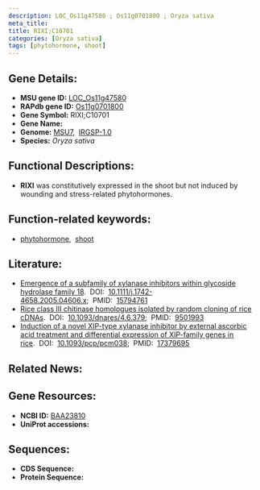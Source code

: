 ```yaml
---
description: LOC_Os11g47580 ; Os11g0701800 ; Oryza sativa
meta_title:
title: RIXI;C10701
categories: [Oryza sativa]
tags: [phytohormone, shoot]
---
```


## Gene Details:
- **MSU gene ID:** [LOC_Os11g47580](http://rice.uga.edu/cgi-bin/ORF_infopage.cgi?orf=LOC_Os11g47580)  
- **RAPdb gene ID:** [Os11g0701800](https://rapdb.dna.affrc.go.jp/locus/?name=Os11g0701800)  
- **Gene Symbol:** RIXI;C10701
- **Gene Name:**
- **Genome:**  [MSU7](http://rice.uga.edu/),&nbsp;&nbsp;[IRGSP-1.0](https://rapdb.dna.affrc.go.jp/download/irgsp1.html)
- **Species:** *Oryza sativa*

## Functional Descriptions:
   - **RIXI** was constitutively expressed in the shoot but not induced by wounding and stress-related phytohormones.

## Function-related keywords:
   - [phytohormone](/tags/phytohormone/),&nbsp;&nbsp;[shoot](/tags/shoot/)

## Literature:
   - [Emergence of a subfamily of xylanase inhibitors within glycoside hydrolase family 18](https://www.doi.org/10.1111/j.1742-4658.2005.04606.x).&nbsp;&nbsp;DOI:&nbsp;&nbsp;[10.1111/j.1742-4658.2005.04606.x](https://www.doi.org/10.1111/j.1742-4658.2005.04606.x);&nbsp;&nbsp;PMID:&nbsp;&nbsp;[15794761](https://pubmed.ncbi.nlm.nih.gov/15794761/)
   - [Rice class III chitinase homologues isolated by random cloning of rice cDNAs](https://www.doi.org/10.1093/dnares/4.6.379).&nbsp;&nbsp;DOI:&nbsp;&nbsp;[10.1093/dnares/4.6.379](https://www.doi.org/10.1093/dnares/4.6.379);&nbsp;&nbsp;PMID:&nbsp;&nbsp;[9501993](https://pubmed.ncbi.nlm.nih.gov/9501993/)
   - [Induction of a novel XIP-type xylanase inhibitor by external ascorbic acid treatment and differential expression of XIP-family genes in rice](https://www.doi.org/10.1093/pcp/pcm038).&nbsp;&nbsp;DOI:&nbsp;&nbsp;[10.1093/pcp/pcm038](https://www.doi.org/10.1093/pcp/pcm038);&nbsp;&nbsp;PMID:&nbsp;&nbsp;[17379695](https://pubmed.ncbi.nlm.nih.gov/17379695/)

## Related News:

## Gene Resources:
- **NCBI ID:**  [BAA23810](http://www.ncbi.nlm.nih.gov/nuccore/BAA23810)
- **UniProt accessions:** [](https://www.uniprot.org/uniprotkb//entry)

## Sequences:
- **CDS Sequence:**
- **Protein Sequence:**
